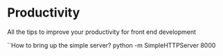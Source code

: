 Productivity
============

All the tips to improve your productivity for front end development

``How to bring up the simple server?
python -m SimpleHTTPServer 8000

